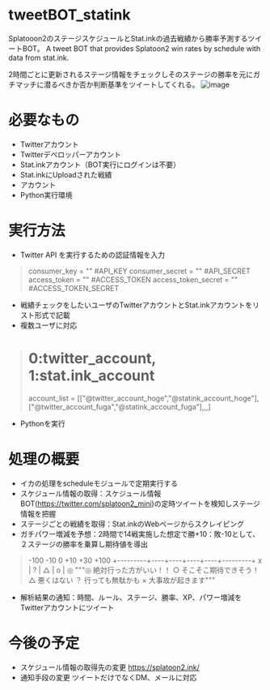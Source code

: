 # tweetBOT_statink
Splatooon2のステージスケジュールとStat.inkの過去戦績から勝率予測するツイートBOT。 
A tweet BOT that provides Splatoon2 win rates by schedule with data from stat.ink.

2時間ごとに更新されるステージ情報をチェックしそのステージの勝率を元にガチマッチに潜るべきか否か判断基準をツイートしてくれる。
![image](https://user-images.githubusercontent.com/102900238/161430074-b54ad54a-134c-4924-ab0f-b99ea3c52d8f.png)


# 必要なもの
- Twitterアカウント
- Twitterデベロッパーアカウント
- Stat.inkアカウント（BOT実行にログインは不要）
- Stat.inkにUploadされた戦績
- アカウント
- Python実行環境

# 実行方法
- Twitter API を実行するための認証情報を入力
>consumer_key = "" #API_KEY
>consumer_secret = "" #API_SECRET
>access_token = "" #ACCESS_TOKEN
>access_token_secret = "" #ACCESS_TOKEN_SECRET
- 戦績チェックをしたいユーザのTwitterアカウントとStat.inkアカウントをリスト形式で記載
- 複数ユーザに対応
> # 0:twitter_account, 1:stat.ink_account
> account_list = [["@twitter_account_hoge","@statink_account_hoge"],["@twitter_account_fuga","@statink_account_fuga"],,,]    
- Pythonを実行

# 処理の概要
- イカの処理をscheduleモジュールで定期実行する
- スケジュール情報の取得：スケジュール情報BOT(https://twitter.com/splatoon2_mini)の定時ツイートを検知しステージ情報を把握
- ステージごとの戦績を取得：Stat.inkのWebページからスクレイピング
- ガチパワー増減を予想：2時間で14戦実施した想定で勝+10：敗-10として、２ステージの勝率を乗算し期待値を導出
> -100     -10   0   +10       +30      +100
> +---------+----+----+----+----+---------+
>     x     | ?  | △ |    o    |    ◎
> """◎ 絶対行った方がいい！！
>    ○ そこそこ期待できそう！
>    △ 悪くはない
>    ？ 行っても無駄かも
>    × 大事故が起きます"""
- 解析結果の通知：時間、ルール、ステージ、勝率、XP、パワー増減をTwitterアカウントにツイート

# 今後の予定
- スケジュール情報の取得先の変更 https://splatoon2.ink/
- 通知手段の変更 ツイートだけでなくDM、メールに対応
